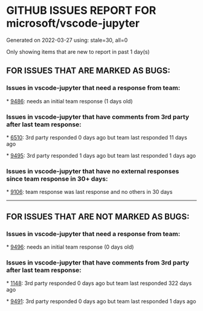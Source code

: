 
# GITHUB ISSUES REPORT FOR microsoft/vscode-jupyter


Generated on 2022-03-27 using: stale=30, all=0


Only showing items that are new to report in past 1 day(s)


## FOR ISSUES THAT ARE MARKED AS BUGS:


### Issues in vscode-jupyter that need a response from team:


\* [9486](https://github.com/microsoft/vscode-jupyter/issues/9486 "Don't show matplotlib figure without plt.show()"): needs an initial team response (1 days old)

### Issues in vscode-jupyter that have comments from 3rd party after last team response:


\* [6510](https://github.com/microsoft/vscode-jupyter/issues/6510 "Jupyter extension creates countless empty &quot;checkpoint&quot; files after saving (autosave disabled)"): 3rd party responded 0 days ago but team last responded 11 days ago

\* [9495](https://github.com/microsoft/vscode-jupyter/issues/9495 "External Kernel API shouldn't require a notebookDocument to create a kernel"): 3rd party responded 1 days ago but team last responded 1 days ago

### Issues in vscode-jupyter that have no external responses since team response in 30+ days:


\* [9106](https://github.com/microsoft/vscode-jupyter/issues/9106 "Kernel restart on remote jupyter lab server clears variables defined in .env file"): team response was last response and no others in 30 days

---

## FOR ISSUES THAT ARE NOT MARKED AS BUGS:


### Issues in vscode-jupyter that need a response from team:


\* [9496](https://github.com/microsoft/vscode-jupyter/issues/9496 "Autocomplete lacks parity with standard jupyter server"): needs an initial team response (0 days old)

### Issues in vscode-jupyter that have comments from 3rd party after last team response:


\* [1148](https://github.com/microsoft/vscode-jupyter/issues/1148 "Spyder-Like variable explorer"): 3rd party responded 0 days ago but team last responded 322 days ago

\* [9491](https://github.com/microsoft/vscode-jupyter/issues/9491 "Feature request: force notebook to always serialize with an indent."): 3rd party responded 0 days ago but team last responded 1 days ago
